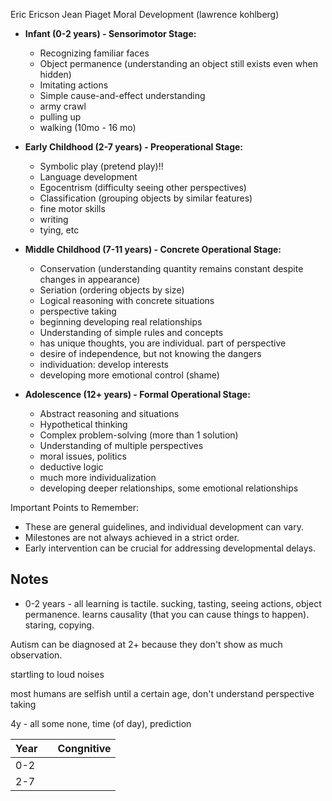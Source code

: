Eric Ericson
Jean Piaget
Moral Development (lawrence kohlberg)

- **Infant (0-2 years) - Sensorimotor Stage:**
    
    - Recognizing familiar faces 
    - Object permanence (understanding an object still exists even when hidden) 
    - Imitating actions 
    - Simple cause-and-effect understanding
    - army crawl
    - pulling up
    - walking (10mo - 16 mo)
    
- **Early Childhood (2-7 years) - Preoperational Stage:**
    
    - Symbolic play (pretend play)!!
    - Language development
    - Egocentrism (difficulty seeing other perspectives) 
    - Classification (grouping objects by similar features) 
    - fine motor skills
    - writing
    - tying, etc
    
- **Middle Childhood (7-11 years) - Concrete Operational Stage:**
    
    - Conservation (understanding quantity remains constant despite changes in appearance) 
    - Seriation (ordering objects by size) 
    - Logical reasoning with concrete situations 
    - perspective taking
    - beginning developing real relationships
    - Understanding of simple rules and concepts 
    - has unique thoughts, you are individual. part of perspective
    - desire of independence, but not knowing the dangers
    - individuation: develop interests
    - developing more emotional control (shame)
    
- **Adolescence (12+ years) - Formal Operational Stage:**
    
    - Abstract reasoning and situations
    - Hypothetical thinking 
    - Complex problem-solving (more than 1 solution)
    - Understanding of multiple perspectives 
    - moral issues, politics
    - deductive logic
    - much more individualization
    - developing deeper relationships, some emotional relationships
    

Important Points to Remember:

- These are general guidelines, and individual development can vary.
- Milestones are not always achieved in a strict order.
- Early intervention can be crucial for addressing developmental delays.

## Notes

- 0-2 years - all learning is tactile. sucking, tasting, seeing actions, object permanence. learns causality (that you can cause things to happen). staring, copying.

Autism can be diagnosed at 2+ because they don't show as much observation.

startling to loud noises

most humans are selfish until a certain age, don't understand perspective taking

4y - all some none, time (of day), prediction

| Year |     | Congnitive |
| ---- | --- | ---------- |
| 0-2  |     |            |
| 2-7  |     |            |
